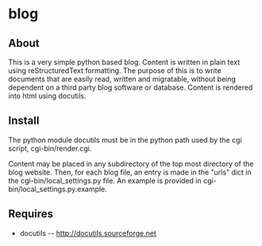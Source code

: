 blog
====

About
--------

This is a very simple python based blog. Content is written in plain text using reStructuredText formatting. The purpose of this is to write documents that are easily read, written and migratable, without being dependent on a third party blog software or database. Content is rendered into html using docutils.

Install
-------

The python module docutils must be in the python path used by the cgi script, cgi-bin/render.cgi.

Content may be placed in any subdirectory of the top most directory of the blog website. Then, for each blog file, an entry is made in the "urls" dict in the cgi-bin/local_settings.py file. An example is provided in cgi-bin/local_settings.py.example.

Requires
---------

* docutils -- http://docutils.sourceforge.net
